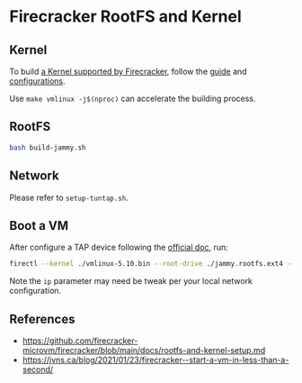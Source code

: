 # Firecracker RootFS and Kernel

## Kernel

To build [a Kernel supported by Firecracker](https://github.com/firecracker-microvm/firecracker/blob/main/docs/kernel-policy.md), follow the [guide](https://github.com/firecracker-microvm/firecracker/blob/main/docs/rootfs-and-kernel-setup.md#manual-compilation) and [configurations](https://github.com/firecracker-microvm/firecracker/blob/main/resources/guest_configs).

Use `make vmlinux -j$(nproc)` can accelerate the building process.

## RootFS

```bash
bash build-jammy.sh
```

## Network

Please refer to `setup-tuntap.sh`.

## Boot a VM

After configure a TAP device following the [official doc](https://github.com/firecracker-microvm/firecracker/blob/main/docs/network-setup.md), run:

```bash
firectl --kernel ./vmlinux-5.10.bin --root-drive ./jammy.rootfs.ext4 --kernel-opts 'ro console=ttyS0 noapic reboot=k panic=1 pci=off nomodules ip=172.18.0.2::172.18.0.1:255.255.255.0::eth0:off' --tap-device 'tap0/AA:FC:00:00:00:01'
```

Note the `ip` parameter may need be tweak per your local network configuration.

## References

* https://github.com/firecracker-microvm/firecracker/blob/main/docs/rootfs-and-kernel-setup.md
* https://jvns.ca/blog/2021/01/23/firecracker--start-a-vm-in-less-than-a-second/